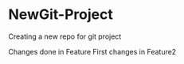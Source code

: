 # NewGit-Project
Creating a new repo for git project


Changes done in Feature
First changes in Feature2
